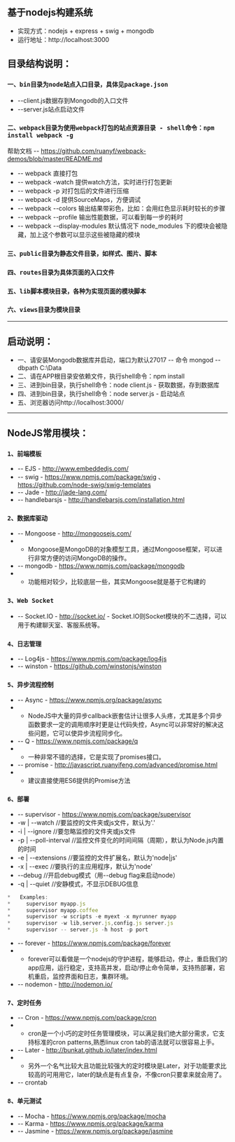 ## 基于nodejs构建系统

* 实现方式：nodejs + express + swig + mongodb
* 运行地址：http://localhost:3000

## 目录结构说明：

### `一、bin目录为node站点入口目录，具体见package.json`
*   --client.js数据存到Mongodb的入口文件
*   --server.js站点启动文件

### `二、webpack目录为使用webpack打包的站点资源目录 - shell命令：npm install webpack -g`

帮助文档 -- https://github.com/ruanyf/webpack-demos/blob/master/README.md

*   -- webpack 直接打包
*   -- webpack -watch 提供watch方法，实时进行打包更新
*   -- webpack -p 对打包后的文件进行压缩
*   -- webpack -d 提供SourceMaps，方便调试
*   -- webpack --colors 输出结果带彩色，比如：会用红色显示耗时较长的步骤
*   -- webpack --profile 输出性能数据，可以看到每一步的耗时
*   -- webpack --display-modules 默认情况下 node_modules 下的模块会被隐藏，加上这个参数可以显示这些被隐藏的模块

### `三、public目录为静态文件目录，如样式、图片、脚本`

### `四、routes目录为具体页面的入口文件`

### `五、lib脚本模块目录，各种为实现页面的模块脚本`

### `六、views目录为模块目录`

-------------------------------------------------------------------

## 启动说明：
* 一、请安装Mongodb数据库并启动，端口为默认27017 -- 命令 mongod --dbpath C:\Data
* 二、请在APP根目录安依赖文件，执行shell命令：npm install
* 三、进到bin目录，执行shell命令：node client.js - 获取数据，存到数据库
* 四、进到bin目录，执行shell命令：node server.js - 启动站点
* 五、浏览器访问http://localhost:3000/

-------------------------------------------------------------------

## NodeJS常用模块：

### `1、前端模板`

* -- EJS  - http://www.embeddedjs.com/
* -- swig - https://www.npmjs.com/package/swig 、https://github.com/node-swig/swig-templates
* -- Jade - http://jade-lang.com/
* -- handlebarsjs - http://handlebarsjs.com/installation.html

### `2、数据库驱动`

* -- Mongoose - http://mongoosejs.com/
*   - Mongoose是MongoDB的对象模型工具，通过Mongoose框架，可以进行非常方便的访问MongoDB的操作。
* -- mongodb - https://www.npmjs.com/package/mongodb
*   - 功能相对较少，比较底层一些，其实Mongoose就是基于它构建的

### `3、Web Socket`

* -- Socket.IO  - http://socket.io/
                 - Socket.IO则Socket模块的不二选择，可以用于构建聊天室、客服系统等。

### `4、日志管理 `

* -- Log4js  - https://www.npmjs.com/package/log4js
* -- winston - https://github.com/winstonjs/winston

### `5、异步流程控制`

* -- Async - https://www.npmjs.org/package/async
*   - NodeJS中大量的异步callback嵌套估计让很多人头疼，尤其是多个异步函数要求一定的调用顺序时更是让代码失控，Async可以非常好的解决这些问题，它可以使异步流程同步化。
* -- Q - https://www.npmjs.com/package/q
*   - 一种非常不错的选择，它是实现了promises接口。
* -- promise - http://javascript.ruanyifeng.com/advanced/promise.html
*   - 建议直接使用ES6提供的Promise方法
  
### `6、部署`

* -- supervisor - https://www.npmjs.com/package/supervisor
*   -w | --watch          //要监控的文件夹或js文件，默认为'.'
*   -i | --ignore         //要忽略监控的文件夹或js文件
*   -p | --poll-interval  //监控文件变化的时间间隔（周期），默认为Node.js内置的时间
*   -e | --extensions     //要监控的文件扩展名，默认为'node|js'
*   -x | --exec           //要执行的主应用程序，默认为'node'
*   --debug               //开启debug模式（用--debug flag来启动node）
*   -q | --quiet          //安静模式，不显示DEBUG信息

```js
*   Examples:
*     supervisor myapp.js
*     supervisor myapp.coffee
*     supervisor -w scripts -e myext -x myrunner myapp
*     supervisor -w lib,server.js,config.js server.js
*     supervisor -- server.js -h host -p port
```

* -- forever    - https://www.npmjs.com/package/forever
*   - forever可以看做是一个nodejs的守护进程，能够启动，停止，重启我们的app应用，运行稳定，支持高并发，启动/停止命令简单，支持热部署，宕机重启，监控界面和日志，集群环境。
* -- nodemon    - http://nodemon.io/

### `7、定时任务`

* -- Cron  - https://www.npmjs.com/package/cron
*   - cron是一个小巧的定时任务管理模块，可以满足我们绝大部分需求，它支持标准的cron patterns,熟悉linux cron tab的语法就可以很容易上手。
* -- Later - http://bunkat.github.io/later/index.html
*   - 另外一个名气比较大且功能比较强大的定时模块是Later，对于功能要求比较高的可用用它，later的缺点是有点复杂，不像cron只要拿来就会用了。
* -- crontab

### `8、单元测试`

* -- Mocha   - https://www.npmjs.org/package/mocha
* -- Karma   - https://www.npmjs.org/package/karma
* -- Jasmine - https://www.npmjs.org/package/jasmine